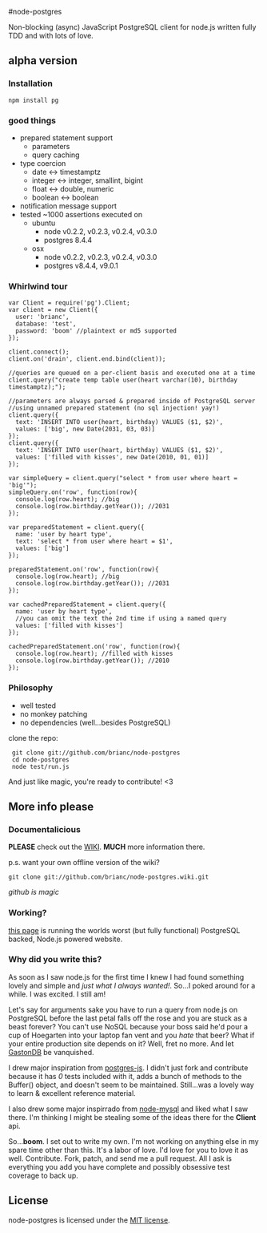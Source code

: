 #node-postgres

Non-blocking (async) JavaScript PostgreSQL client for node.js written
fully TDD and with lots of love.

## alpha version

### Installation

    npm install pg

### good things

- prepared statement support
  - parameters
  - query caching
- type coercion
  - date <-> timestamptz
  - integer <-> integer, smallint, bigint
  - float <-> double, numeric
  - boolean <-> boolean
- notification message support
- tested 
  ~1000 assertions executed on
    - ubuntu
      - node v0.2.2, v0.2.3, v0.2.4, v0.3.0
      - postgres 8.4.4
    - osx
      - node v0.2.2, v0.2.3, v0.2.4, v0.3.0
      - postgres v8.4.4, v9.0.1

### Whirlwind tour

    var Client = require('pg').Client;
    var client = new Client({
      user: 'brianc',
      database: 'test',
      password: 'boom' //plaintext or md5 supported
    });

    client.connect();
    client.on('drain', client.end.bind(client));
    
    //queries are queued on a per-client basis and executed one at a time
    client.query("create temp table user(heart varchar(10), birthday timestamptz);");
    
    //parameters are always parsed & prepared inside of PostgreSQL server
    //using unnamed prepared statement (no sql injection! yay!)
    client.query({
      text: 'INSERT INTO user(heart, birthday) VALUES ($1, $2)',
      values: ['big', new Date(2031, 03, 03)]
    });
    client.query({
      text: 'INSERT INTO user(heart, birthday) VALUES ($1, $2)',
      values: ['filled with kisses', new Date(2010, 01, 01)]
    });
    
    var simpleQuery = client.query("select * from user where heart = 'big'");
    simpleQuery.on('row', function(row){
      console.log(row.heart); //big
      console.log(row.birthday.getYear()); //2031
    });

    var preparedStatement = client.query({
      name: 'user by heart type',
      text: 'select * from user where heart = $1',
      values: ['big']
    });

    preparedStatement.on('row', function(row){
      console.log(row.heart); //big
      console.log(row.birthday.getYear()); //2031
    });

    var cachedPreparedStatement = client.query({
      name: 'user by heart type',
      //you can omit the text the 2nd time if using a named query
      values: ['filled with kisses']
    });

    cachedPreparedStatement.on('row', function(row){
      console.log(row.heart); //filled with kisses
      console.log(row.birthday.getYear()); //2010
    });

### Philosophy

* well tested
* no monkey patching
* no dependencies (well...besides PostgreSQL)

clone the repo:

     git clone git://github.com/brianc/node-postgres
     cd node-postgres
     node test/run.js

And just like magic, you're ready to contribute! <3

## More info please

### Documentalicious

__PLEASE__ check out the [WIKI](node-postgres/wiki).  __MUCH__ more information there.

p.s. want your own offline version of the wiki?

    git clone git://github.com/brianc/node-postgres.wiki.git

_github is magic_

### Working?

[this page](http://www.explodemy.com) is running the worlds worst (but fully functional) PostgreSQL backed, Node.js powered website.

### Why did you write this?

As soon as I saw node.js for the first time I knew I had found
something lovely and simple and _just what I always wanted!_.  So...I
poked around for a while.  I was excited.  I still am!

Let's say for arguments sake you have to run a query from node.js on PostgreSQL before the
last petal falls off the rose and you are stuck as a beast forever?
You can't use NoSQL because your boss said he'd pour a cup of
Hoegarten into your laptop fan vent and you _hate_ that beer?
What if your entire production site depends on it?  Well, fret no
more.  And let [GastonDB](http://www.snipetts.com/ashley/mymusicals/disney/beauty-an-beast/images/gaston.gif) be vanquished.

I drew major inspiration from
[postgres-js](http://github.com/creationix/postgres-js).  I didn't
just fork and contribute because it has
_0_ tests included with it, adds a bunch of methods to the Buffer()
object, and doesn't seem to be maintained.  Still...was a lovely way
to learn & excellent reference material.

I also drew some major inspirrado from
[node-mysql](http://github.com/felixge/node-mysql) and liked what I
saw there.  I'm thinking I might be stealing some of the ideas there
for the __Client__ api.

So...__boom__. I set out to write my own.  I'm not working on anything
else in my spare time other than this.  It's a labor of love.  I'd
love for you to love it as well.  Contribute.  Fork, patch, and send
me a pull request.  All I ask is everything you add you have complete
and possibly obsessive test coverage to back up.  

## License

node-postgres is licensed under the [MIT license](node-postgres/blob/master/License).
